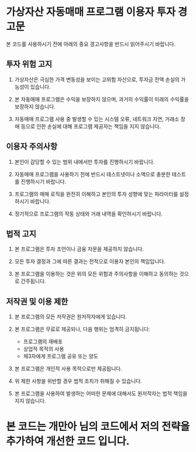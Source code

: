 # 가상자산 자동매매 프로그램 이용자 투자 경고문

본 코드를 사용하시기 전에 아래의 중요 경고사항을 반드시 읽어주시기 바랍니다.

## 투자 위험 고지

1. 가상자산은 극심한 가격 변동성을 보이는 고위험 자산으로, 투자금 전액 손실의 가능성이 있습니다.

2. 본 자동매매 프로그램은 수익을 보장하지 않으며, 과거의 수익률이 미래의 수익률을 보장하지 않습니다.

3. 자동매매 프로그램 사용 중 발생할 수 있는 시스템 오류, 네트워크 지연, 거래소 장애 등으로 인한 손실에 대해 프로그램 제공자는 책임을 지지 않습니다.

## 이용자 주의사항

1. 본인이 감당할 수 있는 범위 내에서만 투자를 진행하시기 바랍니다.

2. 자동매매 프로그램을 사용하기 전에 반드시 테스트넷이나 소액으로 충분한 테스트를 진행하시기 바랍니다.

3. 프로그램의 매매 로직을 완전히 이해하고 본인의 투자 성향에 맞는 파라미터를 설정하시기 바랍니다.

4. 정기적으로 프로그램의 작동 상태와 거래 내역을 확인하시기 바랍니다.

## 법적 고지

1. 본 프로그램은 투자 조언이나 금융 자문을 제공하지 않습니다.

2. 모든 투자 결정과 그에 따른 결과는 전적으로 이용자 본인의 책임입니다.

3. 본 프로그램을 이용하는 것은 위의 모든 위험과 주의사항을 이해하고 동의하는 것으로 간주됩니다.

## 저작권 및 이용 제한

1. 본 프로그램의 모든 저작권은 원저작자에게 있습니다.

2. 본 프로그램은 무료로 제공되나, 다음 행위는 엄격히 금지됩니다:
   - 프로그램의 재배포
   - 상업적 목적의 사용
   - 제3자에게 프로그램 공유 또는 양도

3. 본 프로그램은 개인적 사용 목적으로만 제공됩니다.

4. 위 제한 사항을 위반할 경우 법적 조치가 취해질 수 있습니다.

5. 본 프로그램을 사용하여 발생하는 어떠한 문제에 대해서도 원저작자는 법적 책임을 지지 않습니다.


# 본 코드는 개만아 님의 코드에서 저의 전략을 추가하여 개선한 코드 입니다.



